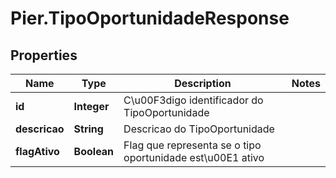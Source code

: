 # Pier.TipoOportunidadeResponse

## Properties
Name | Type | Description | Notes
------------ | ------------- | ------------- | -------------
**id** | **Integer** | C\u00F3digo identificador do TipoOportunidade | 
**descricao** | **String** | Descricao do TipoOportunidade | 
**flagAtivo** | **Boolean** | Flag que representa se o tipo oportunidade est\u00E1 ativo | 


